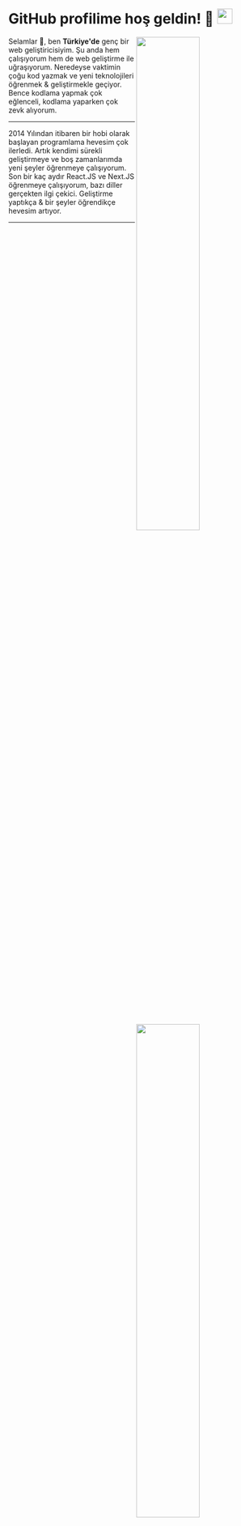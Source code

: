 <h1>GitHub profilime hoş geldin! 👀 <img src="https://media.giphy.com/media/Q7LHmoFwVP6Yc1swZs/giphy.gif" height="30px"></h1>

<div class="list-images" style="border-left: 1px solid #f8f8f8;">
<img width="50%" align="right" src="https://github-readme-stats.vercel.app/api?username=uyg4rugurlu&count_private=true&show_icons=true&theme=tokyonight&hide_border=true&include_all_commits=true">
<img width="50%" height="1px" align="right" src="https://i.imgur.com/DkKayja.png">
<img width="50%" align="right" src="https://github-readme-stats.vercel.app/api/top-langs/?username=uyg4rugurlu&theme=tokyonight&hide_border=true&layout=compact">
</div>

Selamlar 👋, ben **Türkiye'de** genç bir web geliştiricisiyim. Şu anda hem çalışıyorum hem de web geliştirme ile uğraşıyorum. Neredeyse vaktimin çoğu kod yazmak ve yeni teknolojileri öğrenmek & geliştirmekle geçiyor. Bence kodlama yapmak çok eğlenceli, kodlama yaparken çok zevk alıyorum.

---

2014 Yılından itibaren bir hobi olarak başlayan programlama hevesim çok ilerledi. Artık kendimi sürekli geliştirmeye ve boş zamanlarımda yeni şeyler öğrenmeye çalışıyorum. Son bir kaç aydır React.JS ve Next.JS öğrenmeye çalışıyorum, bazı diller gerçekten ilgi çekici. Geliştirme yaptıkça & bir şeyler öğrendikçe hevesim artıyor.

---
